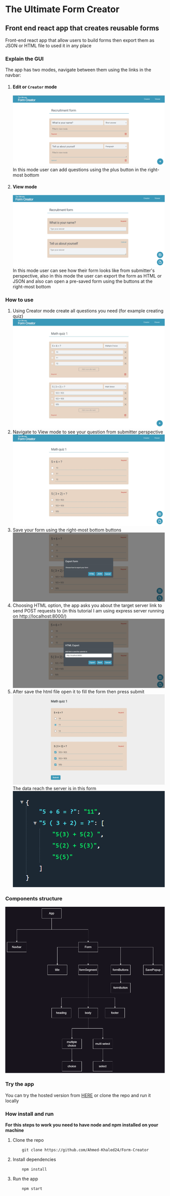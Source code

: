 # The Ultimate Form Creator
## Front end react app that creates reusable forms

Front-end react app that allow users to build forms then export them as JSON or HTML file to used it in any place

### Explain the GUI
The app has two modes, navigate between them using the links in the navbar:   
   1. #### Edit or `Creator` mode
        ![creator-mode](Readme/creator.png)
        In this mode user can add questions using the plus button in the right-most bottom     
   2. #### View mode
        ![view-mode](Readme/view.png)
        In this mode user can see how their form looks like from submitter's perspective, also in this mode the user can export the form as HTML or JSON and also can open a pre-saved form using the buttons at the right-most bottom

### How to use 
1. Using Creator mode create all questions you need (for example creating quiz) ![](Readme/create-quiz.jpeg)
2. Navigate to View mode to see your question from submitter perspective ![](Readme/view-quiz.jpeg)
3. Save your form using the right-most bottom buttons      
 ![](Readme/save-popup.png)
4. Choosing HTML option, the app asks you about the target server link to send POST requests to (in this tutorial I am using express server running on http://localhost:8000/)
![](Readme/html-save-ll.png)
5. After save the html file open it to fill the form then press submit
![](Readme/answer-form.jpeg)    
The data reach the server is in this form    
![](Readme/data-reach-server.png)

### Components structure
![](Readme/component%20structure.png) 


### Try the app
You can try the hosted version from [HERE](https://ahmed-khaled24.github.io/Form-Creator/) or clone the repo and run it locally

### How install and run
**For this steps to work you need to have node and npm installed on your machine**
1. Clone the repo    
    ``` 
        git clone https://github.com/Ahmed-Khaled24/Form-Creator 
    ```
2. Install dependencies   
    ``` 
        npm install  
    ```
3. Run the app    
    ``` 
        npm start 
    ```

 
   

